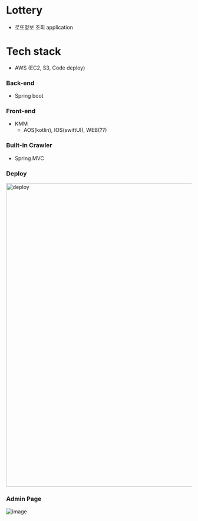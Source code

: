 # Lottery
- 로또정보 조회 application

# Tech stack
- AWS (EC2, S3, Code deploy)
### Back-end
- Spring boot

### Front-end
- KMM
   - AOS(kotlin), IOS(swiftUI), WEB(??)

### Built-in Crawler
- Spring MVC

### Deploy 
<img width="825" alt="deploy" src="https://user-images.githubusercontent.com/5292978/130362380-b93641e7-5d83-4767-a6b6-d55f5e3abdbb.png">

### Admin Page
![image](https://user-images.githubusercontent.com/5292978/132098956-8419a66a-b576-4f85-a0ce-da848f8f062e.png)



